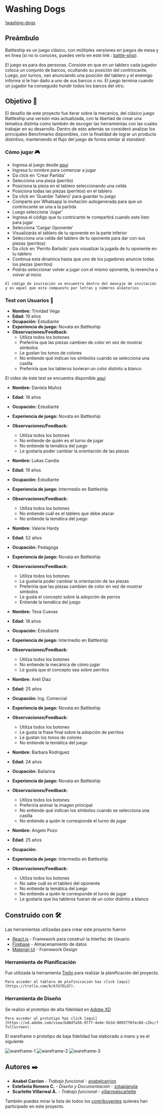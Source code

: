 # Washing Dogs

[!washing-dogs](game/src/img/washing_dogs.jpg)

## Preámbulo

Battleship es un juego clásico, con múltiples versiones en juegos de mesa y en línea (si no lo conoces, puedes verlo en este link : [battle-ship](https://es.wikipedia.org/wiki/Batalla_naval_(juego))).

El juego es para dos personas. Consiste en que en un tablero cada jugador coloca un conjunto de barcos, ocultando su posición del contrincante. Luego, por turnos, van anunciando una posición del tablero y el enemigo informa si le han dado a uno de sus barcos o no. El juego termina cuando un jugador ha conseguido hundir todos los barcos del otro.

## Objetivo 🎯

El desafio de este proyecto fue iterar sobre la mecanica, del clásico juego Battleship una versión más actualizada, con la libertad de crear una tématica distinta como también de escoger las herramientas con las cuales trabajar en su desarrollo. Dentro de esto además se consideró analizar los principales Benchmarks disponibles, con la finalidad de lograr un producto distintivo, manteniendo el flujo del juego de forma similar al _standard_.

### Cómo jugar 🎮

- Ingresa al juego desde [aquí](https://zotapianola.github.io/SCL010-Battleship/)
- Ingresa tu nombre para comenzar a jugar
- Da click en 'Crear Partida'
- Selecciona una pieza (perrito)
- Posiciona la pieza en el tablero seleccionando una celda
- Posiciona todas las piezas (perritos) en el tablero
- Da click en 'Guardar Tablero' para guardar tu juego
- Comparte por Whatsapp la invitación autogenerada para que un contrincante se una a la partida
- Luego selecciona 'Jugar'
- Ingresa el código que tu contricante te compartirá cuando este listo para jugar
- Selecciona 'Cargar Oponente'
- Visualizarás el tablero de tu oponente en la parte inferior
- Selecciona una celda del tablero de tu oponente para dar con sus piezas (perritos)
- Da click en 'Perrito Bañado' para visualizar la jugada de tu oponente en tu tablero
- Continua esta dinamica hasta que uno de los jugadores anuncie todas los piezas (perritos)
- Podrás seleccionar volver a jugar con el mismo oponente, la revencha o volver al inicio

```
El código de invitación se encuentra dentro del mensaje de invitación y es aquel que esta compuesto por letras y números aleatorios 
```

### Test con Usuarios 📲

-   **Nombre:**  Trinidad Vega
-   **Edad:**  19 años
-   **Ocupación:** Estudiante
-   **Experiencia de juego:**  Novata en Battleship
-   **Observaciones/Feedback:**
    -  Utiliza todos los botones
    - Preferiría que las piezas cambien de color en vez de mostrar símbolos
    - Le gustan los tonos de colores
    - No entiende qué indican los símbolos cuando se selecciona una casilla
    - Preferiría que los tableros tuvieran un color distinto a blanco

El video de éste test se encuentra disponible [aquí](https://drive.google.com/file/d/1Y2UNoQsTd9cFiVq5URMy0L_S6FuHjsgp/view?usp=sharing)

-   **Nombre:**  Daniela Muñoz
-   **Edad:**  18 años
-   **Ocupación:**  Estudiante
-   **Experiencia de juego:**  Novata en Battleship
-   **Observaciones/Feedback:**
    -  Utiliza todos los botones
    - No entiende de quién es el turno de jugar
    - No entiende la temática del juego
    - Le gustaría poder cambiar la orientación de las piezas

-   **Nombre:**  Lukas Candia
-   **Edad:**  19 años
-   **Ocupación:**  Estudiante
-   **Experiencia de juego:**  Intermedio en Battleship
-   **Observaciones/Feedback:**
    -  Utiliza todos los botones
    - No entiende cuál es el tablero que debe atacar
    - No entiende la temática del juego
    
-   **Nombre:**  Valerie Hardy
-   **Edad:**  52 años
-   **Ocupación:**  Pedagoga
-   **Experiencia de juego:**  Novata en Battleship
-   **Observaciones/Feedback:**
    -  Utiliza todos los botones
    - Le gustaría poder cambiar la orientación de las piezas
    - Preferiría que las piezas cambien de color en vez de mostrar símbolos
    - Le gusta el concepto sobre la adopción de perros
    - Entiende la temática del juego

-   **Nombre:** Teva Cuevas
-   **Edad:**  18 años
-   **Ocupación:** Estudiante
-   **Experiencia de juego:**  Intermedio en Battleship
-   **Observaciones/Feedback:**
    -  Utiliza todos los botones
    - No entiende la mecánica de cómo jugar
    - Le gusta que el concepto sea sobre perritos

-   **Nombre:**  Areli Diaz
-   **Edad:**  25 años
-   **Ocupación:** Ing. Comercial
-   **Experiencia de juego:**  Novata en Battleship
-   **Observaciones/Feedback:**
    -  Utiliza todos los botones
    - Le gusta la frase final sobre la adopción de perritos
    - Le gustan los tonos de colores
    - No entiende la temática del juego

-   **Nombre:**  Barbara Rodriguez
-   **Edad:**  24 años
-   **Ocupación:** Bailarina
-   **Experiencia de juego:**  Novata en Battleship
-   **Observaciones/Feedback:**
    -  Utiliza todos los botones
    - Preferiría animar la imagen principal
    - No entiende qué indican los símbolos cuando se selecciona una casilla 
    - No entiende a quién le corresponde el turno de jugar

-   **Nombre:**  Angelo Pozo
-   **Edad:**  25 años
-   **Ocupación:** 
-   **Experiencia de juego:**  Intermedio en Battleship
-   **Observaciones/Feedback:**
    -  Utiliza todos los botones
    - No sabe cuál es el tablero del oponente
    - No entiende la temática del juego 
    - No entiende a quién le corresponde el turno de jugar
    - Le gustaría que los tableros fueran de un color distinto a blanco

## Construido con 🛠️

Las herramientas utilizadas para crear este proyecto fueron

* [React.js](https://reactjs.org/) - Framework para construir la Interfaz de Usuario
* [Firebase](https://firebase.google.com/) - Almacenamiento de datos
* [Material-UI](https://material-ui.com/) - Framework Design

### Herramienta de Planificación 

Fue utilizada la herramienta [Trello](https://trello.com/) para realizar la planificación del proyecto.
```
Para acceder al tablero de plafinicación haz click [aquí](https://trello.com/b/k7U7ELO7).
```

### Herramienta de Diseño

Se realizo el prototipo de alta fidelidad en [Adobe XD](https://www.adobe.com/products/xd.html)
```
Para acceder al prototipo haz click [aquí](https://xd.adobe.com/view/b48dfa56-9777-4e4e-5b3d-80937f8fec8d-c2bc/?fullscreen).
```
El wareframe o prototipo de baja fidelidad fue elaborado a mano y es el siguiente

![wareframe-1](/game/src/img/Wareframe-1.JPG)
![wareframe-2](/game/src/img/Wareframe-2.JPG)
![wareframe-3](/game/src/img/Wareframe-3.JPG)

## Autores ✒️

* **Anabel Carrion** - *Trabajo funcional* - [anabelcarrion](https://github.com/anabelcarrion)
* **Estefania Romero C.** - *Diseño y Documentación* - [zotapianola](https://github.com/Zotapianola)
* **Scarlette Villarreal Á.** - *Trabajo funcional* - [villarrealscarlette](https://github.com/VillarrealScarlette)

También puedes mirar la lista de todos los [contribuyentes](https://github.com/Zotapianola/SCL010-Battleship/graphs/contributors) quíenes han participado en este proyecto.  